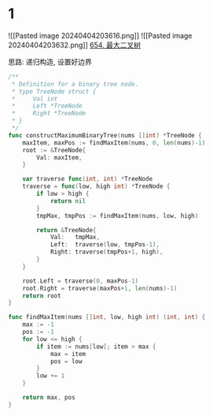 # 1
![[Pasted image 20240404203616.png]]
![[Pasted image 20240404203632.png]]
[654. 最大二叉树](https://leetcode.cn/problems/maximum-binary-tree/)

思路: 递归构造, 设置好边界

```go
/**
 * Definition for a binary tree node.
 * type TreeNode struct {
 *     Val int
 *     Left *TreeNode
 *     Right *TreeNode
 * }
 */
func constructMaximumBinaryTree(nums []int) *TreeNode {
	maxItem, maxPos := findMaxItem(nums, 0, len(nums)-1)
	root := &TreeNode{
		Val: maxItem,
	}

	var traverse func(int, int) *TreeNode
	traverse = func(low, high int) *TreeNode {
		if low > high {
			return nil
		}
		tmpMax, tmpPos := findMaxItem(nums, low, high)

		return &TreeNode{
			Val:   tmpMax,
			Left:  traverse(low, tmpPos-1),
			Right: traverse(tmpPos+1, high),
		}
	}

	root.Left = traverse(0, maxPos-1)
	root.Right = traverse(maxPos+1, len(nums)-1)
	return root
}

func findMaxItem(nums []int, low, high int) (int, int) {
	max := -1
	pos := -1
	for low <= high {
		if item := nums[low]; item > max {
			max = item
			pos = low
		}
		low += 1
	}

	return max, pos
}
```